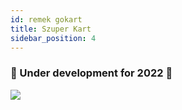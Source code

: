 ```yaml
---
id: remek gokart
title: Szuper Kart
sidebar_position: 4
---
```


### 🚧 Under development for 2022 🚧

![](/img/niftykart_v01.png)
